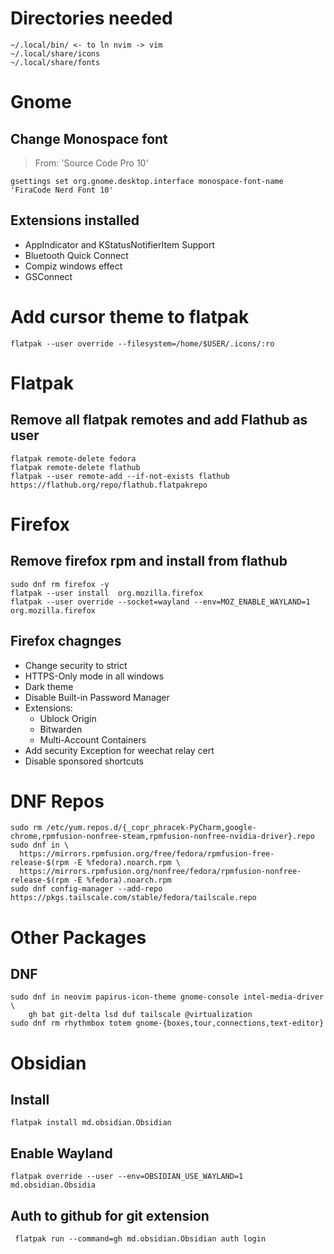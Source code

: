 # Directories needed
```
~/.local/bin/ <- to ln nvim -> vim
~/.local/share/icons
~/.local/share/fonts
```
# Gnome
## Change Monospace font
> From: 'Source Code Pro 10'
```
gsettings set org.gnome.desktop.interface monospace-font-name 'FiraCode Nerd Font 10'
```
## Extensions installed
- AppIndicator and KStatusNotifierItem Support
- Bluetooth Quick Connect
- Compiz windows effect
- GSConnect

# Add cursor theme to flatpak
```
flatpak --user override --filesystem=/home/$USER/.icons/:ro
```

# Flatpak 
## Remove all flatpak remotes and add Flathub as user
```shell
flatpak remote-delete fedora 
flatpak remote-delete flathub
flatpak --user remote-add --if-not-exists flathub https://flathub.org/repo/flathub.flatpakrepo
```
# Firefox
## Remove firefox rpm and install from flathub
```shell
sudo dnf rm firefox -y
flatpak --user install  org.mozilla.firefox
flatpak --user override --socket=wayland --env=MOZ_ENABLE_WAYLAND=1 org.mozilla.firefox
```

## Firefox chagnges
- Change security to strict
- HTTPS-Only mode in all windows
- Dark theme
- Disable Built-in Password Manager
- Extensions:
  - Ublock Origin
  - Bitwarden
  - Multi-Account Containers
- Add security Exception for weechat relay cert
- Disable sponsored shortcuts

# DNF Repos
```
sudo rm /etc/yum.repos.d/{_copr_phracek-PyCharm,google-chrome,rpmfusion-nonfree-steam,rpmfusion-nonfree-nvidia-driver}.repo
sudo dnf in \
  https://mirrors.rpmfusion.org/free/fedora/rpmfusion-free-release-$(rpm -E %fedora).noarch.rpm \
  https://mirrors.rpmfusion.org/nonfree/fedora/rpmfusion-nonfree-release-$(rpm -E %fedora).noarch.rpm
sudo dnf config-manager --add-repo https://pkgs.tailscale.com/stable/fedora/tailscale.repo
```
# Other Packages
## DNF
```
sudo dnf in neovim papirus-icon-theme gnome-console intel-media-driver \
    gh bat git-delta lsd duf tailscale @virtualization
sudo dnf rm rhythmbox totem gnome-{boxes,tour,connections,text-editor}
```

# Obsidian
## Install
```
flatpak install md.obsidian.Obsidian
```
## Enable Wayland
```
flatpak override --user --env=OBSIDIAN_USE_WAYLAND=1 md.obsidian.Obsidia
```
## Auth to github for git extension
```
 flatpak run --command=gh md.obsidian.Obsidian auth login
```

